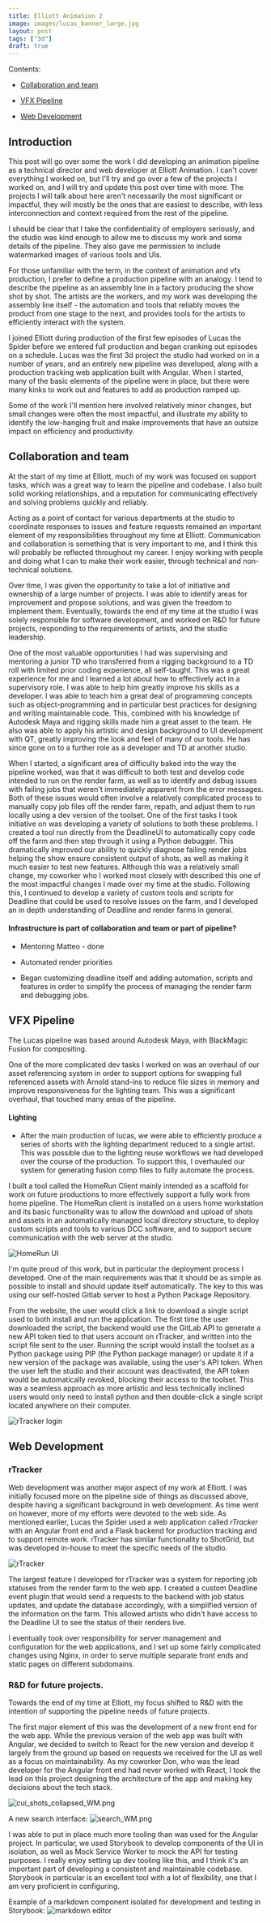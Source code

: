 ```yaml
---
title: Elliott Animation 2
image: images/lucas_banner_large.jpg
layout: post
tags: ["3d"]
draft: true
---
```


Contents:

- [Collaboration and team](#Collaboration-and-team)

- [VFX Pipeline](#VFX-Pipeline)

- [Web Development](#Web-Development)

<h2 id="introduction">Introduction</h2>

This post will go over some the work I did developing an animation pipeline as a technical director and web developer at Elliott Animation. I can't cover everything I worked on, but I'll try and go over a few of the projects I worked on, and I will try and update this post over time with more. The projects I will talk about here aren't necessarily the most significant or impactful, they will mostly be the ones that are easiest to describe, with less interconnection and context required from the rest of the pipeline.

I should be clear that I take the confidentiality of employers seriously, and the studio was kind enough to allow me to discuss my work and some details of the pipeline. They also gave me permission to include watermarked images of various tools and UIs.

For those unfamiliar with the term, in the context of animation and vfx production, I prefer to define a production pipeline with an analogy. I tend to describe the pipeline as an assembly line in a factory producing the show shot by shot. The artists are the workers, and my work was developing the assembly line itself - the automation and tools that reliably moves the product from one stage to the next, and provides tools for the artists to efficiently interact with the system.

I joined Elliott during production of the first few episodes of Lucas the Spider before we entered full production and began cranking out episodes on a schedule. Lucas was the first 3d project the studio had worked on in a number of years, and an entirely new pipeline was developed, along with a production tracking web application built with Angular. When I started, many of the basic elements of the pipeline were in place, but there were many kinks to work out and features to add as production ramped up.

Some of the work I'll mention here involved relatively minor changes, but small changes were often the most impactful, and illustrate my ability to identify the low-hanging fruit and make improvements that have an outsize impact on efficiency and productivity.

<h2 id="collaboration-and-team">Collaboration and team</h2>

At the start of my time at Elliott, much of my work was focused on support tasks, which was a great way to learn the pipeline and codebase. I also built solid working relationships, and a reputation for communicating effectively and solving problems quickly and reliably.

Acting as a point of contact for various departments at the studio to coordinate responses to issues and feature requests remained an important element of my responsibilities throughout my time at Elliott. Communication and collaboration is something that is very important to me, and I think this will probably be reflected throughout my career. I enjoy working with people and doing what I can to make their work easier, through technical and non-technical solutions.

Over time, I was given the opportunity to take a lot of initiative and ownership of a large number of projects. I was able to identify areas for improvement and propose solutions, and was given the freedom to implement them. Eventually, towards the end of my time at the studio I was solely responsible for software development, and worked on R&D for future projects, responding to the requirements of artists, and the studio leadership.

One of the most valuable opportunities I had was supervising and mentoring a junior TD who transferred from a rigging background to a TD roll with limited prior coding experience, all self-taught. This was a great experience for me and I learned a lot about how to effectively act in a supervisory role. I was able to help him greatly improve his skills as a developer. I was able to teach him a great deal of programming concepts such as object-programming and in particular best practices for designing and writing maintainable code. This, combined with his knowledge of Autodesk Maya and rigging skills made him a great asset to the team. He also was able to apply his artistic and design background to UI development with QT, greatly improving the look and feel of many of our tools. He has since gone on to a further role as a developer and TD at another studio.

When I started, a significant area of difficulty baked into the way the pipeline worked, was that it was difficult to both test and develop code intended to run on the render farm, as well as to identify and debug issues with failing jobs that weren't immediately apparent from the error messages. Both of these issues would often involve a relatively complicated process to manually copy job files off the render farm, repath, and adjust them to run locally using a dev version of the toolset. One of the first tasks I took initiative on was developing a variety of solutions to both these problems. I created a tool run directly from the DeadlineUI to automatically copy code off the farm and then step through it using a Python debugger. This dramatically improved our ability to quickly diagnose failing render jobs helping the show ensure consistent output of shots, as well as making it much easier to test new features. Although this was a relatively small change, my coworker who I worked most closely with described this one of the most impactful changes I made over my time at the studio. Following this, I continued to develop a variety of custom tools and scripts for Deadline that could be used to resolve issues on the farm, and I developed an in depth understanding of Deadline and render farms in general.

#### Infrastructure is part of collaboration and team or part of pipeline?
- Mentoring Matteo - done

- Automated render priorities

- Began customizing deadline itself and adding automation, scripts and features in order to simplify the process of managing the render farm and debugging jobs.

<h2 id="VFX-Pipeline">VFX Pipeline</h2>

The Lucas pipeline was based around Autodesk Maya, with BlackMagic Fusion for compositing.

One of the more complicated dev tasks I worked on was an overhaul of our asset referencing system in order to support options for swapping full referenced assets with Arnold stand-ins to reduce file sizes in memory and improve responsiveness for the lighting team. This was a significant overhaul, that touched many areas of the pipeline.


#### Lighting
- After the main production of lucas, we were able to efficiently produce a series of shorts with the lighting department reduced to a single artist. This was possible due to the lighting reuse workflows we had developed over the course of the production. To support this, I overhauled our system for generating fusion comp files to fully automate the process.


I built a tool called the HomeRun Client mainly intended as a scaffold for work on future productions to more effectively support a fully work from home pipeline. The HomeRun client is installed on a users home workstation and its basic functionality was to allow the download and upload of shots and assets in an automatically managed local directory structure, to deploy custom scripts and tools to various DCC software, and to support secure communication with the web server at the studio.

![HomeRun UI](./images/homerun_main_view_title_fixed_WM.png)

I'm quite proud of this work, but in particular the deployment process I developed. One of the main requirements was that it should be as simple as possible to install and should update itself automatically. The key to this was using our self-hosted Gitlab server to host a Python Package Repository.

From the website, the user would click a link to download a single script used to both install and run the application. The first time the user downloaded the script, the backend would use the GitLab API to generate a new API token tied to that users account on rTracker, and written into the script file sent to the user. Running the script would install the toolset as a Python package using PIP (the Python package manager) or update it if a new version of the package was available, using the user's API token. When the user left the studio and their account was deactivated, the API token would be automatically revoked, blocking their access to the toolset. This was a seamless approach as more artistic and less technically inclined users would only need to install python and then double-click a single script located anywhere on their computer.

![rTracker login](./images/rtracker_login_WM.png)

<h2 id="Web-Development">Web Development</h2>

### rTracker

Web development was another major aspect of my work at Elliott. I was initially focused more on the pipeline side of things as discussed above, despite having a significant background in web development. As time went on however, more of my efforts were devoted to the web side. As mentioned earlier, Lucas the Spider used a web application called _rTracker_ with an Angular front end and a Flask backend for production tracking and to support remote work. rTracker has similar functionality to ShotGrid, but was developed in-house to meet the specific needs of the studio.

![rTracker](./images/rtracker_lucas_WM.png)

The largest feature I developed for rTracker was a system for reporting job statuses from the render farm to the web app. I created a custom Deadline event plugin that would send a requests to the backend with job status updates, and update the database accordingly, with a simplified version of the information on the farm. This allowed artists who didn't have access to the Deadline UI to see the status of their renders live.

I eventually took over responsibility for server management and configuration for the web applications, and I set up some fairly complicated changes using Nginx, in order to serve multiple separate front ends and static pages on different subdomains.

### R&D for future projects.

Towards the end of my time at Elliott, my focus shifted to R&D with the intention of supporting the pipeline needs of future projects.

The first major element of this was the development of a new front end for the web app. While the previous version of the web app was built with Angular, we decided to switch to React for the new version and develop it largely from the ground up based on requests we received for the UI as well as a focus on maintainability. As my coworker Don, who was the lead developer for the Angular front end had never worked with React, I took the lead on this project designing the architecture of the app and making key decisions about the tech stack.

![cui_shots_collapsed_WM.png](images/cui_shots_collapsed_WM.png)

A new search interface:
![search_WM.png](images/search_WM.png)

I was able to put in place much more tooling than was used for the Angular project. In particular, we used Storybook to develop components of the UI in isolation, as well as Mock Service Worker to mock the API for testing purposes. I really enjoy setting up dev tooling like this, and I think it's an important part of developing a consistent and maintainable codebase. Storybook in particular is an excellent tool with a lot of flexibility, one that I am very proficient in configuring.

Example of a markdown component isolated for development and testing in Storybook:
![markdown editor](images/storybook-markdown-editor_WM.png)


